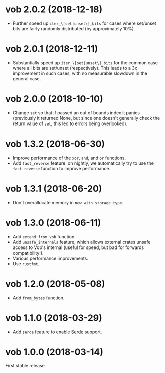 # vob 2.0.2 (2018-12-18)

* Further speed up `iter_\[set|unset\]_bits` for cases where set/unset bits are
  fairly randomly distributed (by approximately 10%).

# vob 2.0.1 (2018-12-11)

* Substantially speed up `iter_\[set|unset\]_bits` for the common case where all
  bits are set/unset (respectively). This leads to a 3x improvement in such
  cases, with no measurable slowdown in the general case.

# vob 2.0.0 (2018-10-10)

* Change `set` so that if passed an out of bounds index it panics (previously it
  returned None, but since one doesn't generally check the return value of
  `set`, this led to errors being overlooked).

# vob 1.3.2 (2018-06-30)

* Improve performance of the `xor`, `and`, and `or` functions.
* Add `fast_reverse` feature: on nightly, we automatically try to use the
  `fast_reverse` function to improve performance.

# vob 1.3.1 (2018-06-20)

* Don't overallocate memory in `new_with_storage_type`.

# vob 1.3.0 (2018-06-11)

* Add `extend_from_vob` function.
* Add `unsafe_internals` feature, which allows external crates unsafe access to
  Vob's internal (useful for speed, but bad for forwards compatibility!).
* Various performance improvements.
* Use `rustfmt`.

# vob 1.2.0 (2018-05-08)

* Add `from_bytes` function.

# vob 1.1.0 (2018-03-29)

* Add `serde` feature to enable [Serde](https://serde.rs/) support.

# vob 1.0.0 (2018-03-14)

First stable release.
